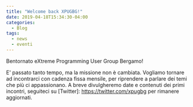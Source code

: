 ```yaml
---
title: "Welcome back XPUGBG!"
date: 2019-04-18T15:34:30-04:00
categories:
  - Blog
tags:
  - news
  - eventi
---
```


Bentornato eXtreme Programming User Group Bergamo!

E' passato tanto tempo, ma la missione non è cambiata.
Vogliamo tornare ad incontrarci con cadenza fissa mensile, per riprendere a parlare dei temi che più ci appassionano.
A breve divulgheremo date e contenuti dei primi incontri, seguiteci su [Twitter]: https://twitter.com/xpugbg per rimanere aggiornati.
